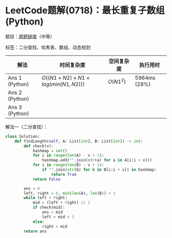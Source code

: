 # LeetCode题解(0718)：最长重复子数组(Python)

题目：[原题链接](https://leetcode-cn.com/problems/maximum-length-of-repeated-subarray/)（中等）

标签：二分查找、哈希表、数组、动态规划

| 解法           | 时间复杂度                      | 空间复杂度 | 执行用时     |
| -------------- | ------------------------------- | ---------- | ------------ |
| Ans 1 (Python) | $O((N1+N2)×N1×log(min(N1,N2)))$ | $O(N1^2)$  | 5964ms (28%) |
| Ans 2 (Python) |                                 |            |              |
| Ans 3 (Python) |                                 |            |              |

解法一（二分查找）：

```python
class Solution:
    def findLength(self, A: List[int], B: List[int]) -> int:
        def check(v):
            hashmap = set()
            for i in range(len(A) - v + 1):
                hashmap.add("".join(str(a) for a in A[i:i + v]))
            for i in range(len(B) - v + 1):
                if "".join(str(b) for b in B[i:i + v]) in hashmap:
                    return True
            return False

        ans = 0
        left, right = 0, min(len(A), len(B)) + 1
        while left < right:
            mid = (left + right) // 2
            if check(mid):
                ans = mid
                left = mid + 1
            else:
                right = mid
        return ans
```